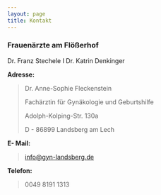 ```yaml
---
layout: page
title: Kontakt
---
```


### Frauenärzte am Flößerhof
Dr. Franz Stechele I Dr. Katrin Denkinger

**Adresse:**
> Dr. Anne-Sophie Fleckenstein
>
> Fachärztin für Gynäkologie und Geburtshilfe 
>
>Adolph-Kolping-Str. 130a
>
> D - 86899 Landsberg am Lech

**E- Mail:**
> [info@gyn-landsberg.de](info@gyn-landsberg.de)

**Telefon:**
> 0049 8191 1313
